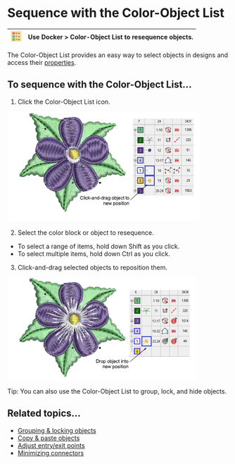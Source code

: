 # Sequence with the Color-Object List

| ![ColorObjectList.png](assets/ColorObjectList.png) | Use Docker > Color-Object List to resequence objects. |
| -------------------------------------------------- | ----------------------------------------------------- |

The Color-Object List provides an easy way to select objects in designs and access their [properties](../../glossary/glossary).

## To sequence with the Color-Object List...

1. Click the Color-Object List icon.

![ObjectListResequence1.png](assets/ObjectListResequence1.png)

2. Select the color block or object to resequence.

- To select a range of items, hold down Shift as you click.
- To select multiple items, hold down Ctrl as you click.

3. Click-and-drag selected objects to reposition them.

![ObjectListResequence2.png](assets/ObjectListResequence2.png)

Tip: You can also use the Color-Object List to group, lock, and hide objects.

## Related topics...

- [Grouping & locking objects](Grouping_locking_objects)
- [Copy & paste objects](Copy_paste_objects)
- [Adjust entry/exit points](../../Quality/connectors/Adjust_entry_exit_points)
- [Minimizing connectors](../../Quality/connectors/Minimizing_connectors)
